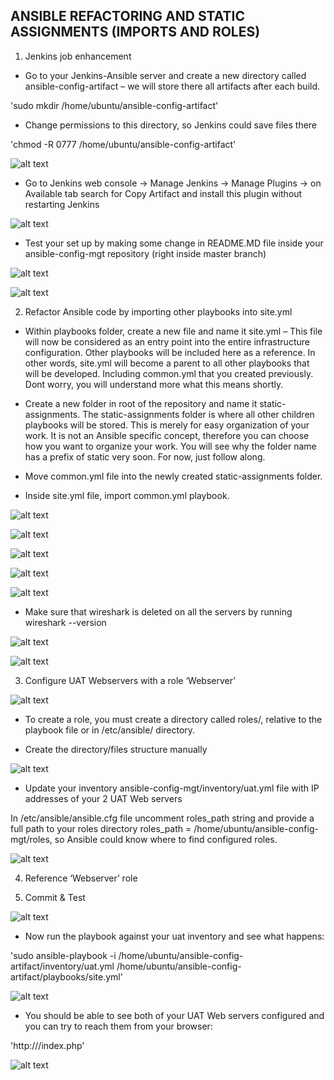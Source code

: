## ANSIBLE REFACTORING AND STATIC ASSIGNMENTS (IMPORTS AND ROLES)

1. Jenkins job enhancement

- Go to your Jenkins-Ansible server and create a new directory called ansible-config-artifact – we will store there all artifacts after each build.

'sudo mkdir /home/ubuntu/ansible-config-artifact'

- Change permissions to this directory, so Jenkins could save files there

'chmod -R 0777 /home/ubuntu/ansible-config-artifact'

![alt text](./images/1%20mkdir%20conf-art.png)

- Go to Jenkins web console -> Manage Jenkins -> Manage Plugins -> on Available tab search for Copy Artifact and install this plugin without restarting Jenkins

![alt text](./images/2%20install%20copy%20artifact.png)

- Test your set up by making some change in README.MD file inside your ansible-config-mgt repository (right inside master branch)

![alt text](./images/3%20edit%20readme.png)

![alt text](./images/4%20test%20build.png)

2. Refactor Ansible code by importing other playbooks into site.yml

- Within playbooks folder, create a new file and name it site.yml – This file will now be considered as an entry point into the entire infrastructure configuration. Other playbooks will be included here as a reference. In other words, site.yml will become a parent to all other playbooks that will be developed. Including common.yml that you created previously. Dont worry, you will understand more what this means shortly.

- Create a new folder in root of the repository and name it static-assignments. The static-assignments folder is where all other children playbooks will be stored. This is merely for easy organization of your work. It is not an Ansible specific concept, therefore you can choose how you want to organize your work. You will see why the folder name has a prefix of static very soon. For now, just follow along.

- Move common.yml file into the newly created static-assignments folder.

- Inside site.yml file, import common.yml playbook.

![alt text](./images/5%20common%20plybk.png)

![alt text](./images/6%20common%20del.png)

![alt text](./images/7%20site%20yml.png)

![alt text](./images/8%20run%20plybk.png)

![alt text](./images/9%20run%20plybk%20cont.png)

- Make sure that wireshark is deleted on all the servers by running wireshark --version

![alt text](./images/10%20unistal%20wireshark%20conf.png)

![alt text](./images/11%20unistal%20wireshark%20conf.png)

3. Configure UAT Webservers with a role ‘Webserver’

![alt text](./images/Screen%20Shot%202023-03-08%20at%202.40.41%20AM.png)

- To create a role, you must create a directory called roles/, relative to the playbook file or in /etc/ansible/ directory.

- Create the directory/files structure manually

![alt text](./images/12%20folder%20structure.png)

- Update your inventory ansible-config-mgt/inventory/uat.yml file with IP addresses of your 2 UAT Web servers

In /etc/ansible/ansible.cfg file uncomment roles_path string and provide a full path to your roles directory roles_path    = /home/ubuntu/ansible-config-mgt/roles, so Ansible could know where to find configured roles.

![alt text](./images/13%20edit%20role%20path.png)

4. Reference ‘Webserver’ role

5. Commit & Test

![alt text](./images/14%20git%20push%20n%20pull.png)

- Now run the playbook against your uat inventory and see what happens:

'sudo ansible-playbook -i /home/ubuntu/ansible-config-artifact/inventory/uat.yml /home/ubuntu/ansible-config-artifact/playbooks/site.yml'

![alt text](./images/15%20plybk%20succesful.png)

- You should be able to see both of your UAT Web servers configured and you can try to reach them from your browser:

'http://<Web1-UAT-Server-Public-IP-or-Public-DNS-Name>/index.php'

![alt text](./images/16%20webpage.png)

